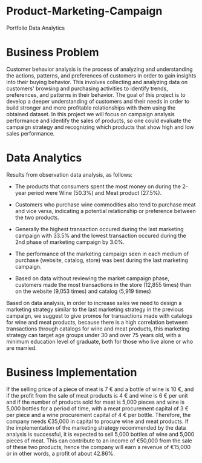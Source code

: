# Product-Marketing-Campaign
Portfolio Data Analytics

# Business Problem
Customer behavior analysis is the process of analyzing and understanding the actions, patterns, and preferences of customers in order to gain insights into their buying behavior. This involves collecting and analyzing data on customers' browsing and purchasing activities to identify trends, preferences, and patterns in their behavior. The goal of this project is to develop a deeper understanding of customers and their needs in order to build stronger and more profitable relationships with them using the obtained dataset. In this project we will focus on campaign analysis performance and identify the sales of products, so one could evaluate the campaign strategy and recognizing which products that show high and low sales performance.

# Data Analytics

Results from observation data analysis, as follows:
* The products that consumers spent the most money on during the 2-year period were Wine (50.3%) and Meat product (27.5%).

* Customers who purchase wine commodities also tend to purchase meat and vice versa, indicating a potential relationship or preference between the two products.

* Generally the highest transaction occured during the last marketing campaign with 33.5% and the lowest transaction occured during the 2nd phase of marketing campaign by 3.0%.

* The performance of the marketing campaign seen in each medium of purchase (website, catalog, store) was best during the last marketing campaign.

* Based on data without reviewing the market campaign phase, customers made the most transactions in the store (12,855 times) than on the website (9,053 times) and catalog (5,919 times)

Based on data analysis, in order to increase sales we need to design a marketing strategy similar to the last marketing strategy in the previous campaign, we suggest to give promos for transactions made with catalogs for wine and meat products, because there is a high correlation between transactions through catalogs for wine and meat products, this marketing strategy can target age groups under 30 and over 75 years old, with a minimum education level of graduate, both for those who live alone or who are married.

# Business Implementation
If the selling price of a piece of meat is 7 € and a bottle of wine is 10 €, and if the profit from the sale of meat products is 4 € and wine is 6 € per unit and if the number of products sold for meat is 5,000 pieces and wine is 5,000 bottles for a period of time, with a meat procurement capital of 3 € per piece and a wine procurement capital of 4 € per bottle. Therefore, the company needs €35,000 in capital to procure wine and meat products. If the implementation of the marketing strategy recommended by the data analysis is successful, it is expected to sell 5,000 bottles of wine and 5,000 pieces of meat. This can contribute to an income of €50,000 from the sale of these two products, hence the company will earn a revenue of €15,000 or in other words, a profit of about 42.86%.
